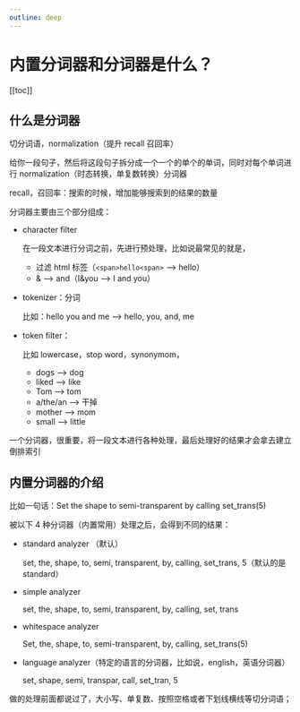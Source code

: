 ```yaml
---
outline: deep
---
```

# 内置分词器和分词器是什么？

[[toc]]

## 什么是分词器

切分词语，normalization（提升 recall 召回率）

给你一段句子，然后将这段句子拆分成一个一个的单个的单词，同时对每个单词进行 normalization（时态转换，单复数转换）分词器

recall，召回率：搜索的时候，增加能够搜索到的结果的数量

分词器主要由三个部分组成：

- character filter

    在一段文本进行分词之前，先进行预处理，比如说最常见的就是，

  - 过滤 html 标签（`<span>hello<span>` --> hello）
  - & --> and（I&you --> I and you）
- tokenizer：分词

    比如：hello you and me --> hello, you, and, me
- token filter：

    比如 lowercase，stop word，synonymom，

  - dogs --> dog
  - liked --> like
  - Tom --> tom
  - a/the/an --> 干掉
  - mother --> mom
  - small --> little

一个分词器，很重要，将一段文本进行各种处理，最后处理好的结果才会拿去建立倒排索引

## 内置分词器的介绍

比如一句话：Set the shape to semi-transparent by calling set_trans(5)

被以下 4 种分词器（内置常用）处理之后，会得到不同的结果：

- standard analyzer （默认）

    set, the, shape, to, semi, transparent, by, calling, set_trans, 5（默认的是standard）
- simple analyzer

    set, the, shape, to, semi, transparent, by, calling, set, trans
- whitespace analyzer

    Set, the, shape, to, semi-transparent, by, calling, set_trans(5)
- language analyzer（特定的语言的分词器，比如说，english，英语分词器）

    set, shape, semi, transpar, call, set_tran, 5

做的处理前面都说过了，大小写、单复数、按照空格或者下划线横线等切分词语；
